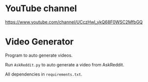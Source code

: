 # YouTube channel

https://www.youtube.com/channel/UCczHwl_ykQ68F0WSC2MfbGQ

# Video Generator

Program to auto generate videos.

Run `AskReddit.py` to auto generate a video from AskReddit.

All dependencies in `requirements.txt`.
